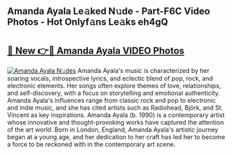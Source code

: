 ## Amanda Ayala Le𝚊ked N𝚞de - Part-F6C Video Photos - Hot Onlyf𝚊ns Le𝚊ks eh4gQ

# <h2><a href="http://ab30661.deff.icu/?id=Amanda+Ayala">🔗 New 👉🔴 Amanda Ayala VIDEO Photos</a></h2>

[![Amanda Ayala N𝚞des](https://i.imgur.com/rIISA9y.gif)](http://ab30661.deff.icu/?id=Amanda+Ayala)
Amanda Ayala's music is characterized by her soaring vocals, introspective lyrics, and eclectic blend of pop, rock, and electronic elements. Her songs often explore themes of love, relationships, and self-discovery, with a focus on storytelling and emotional authenticity. Amanda Ayala's influences range from classic rock and pop to electronic and indie music, and she has cited artists such as Radiohead, Björk, and St. Vincent as key inspirations. Amanda Ayala (b. 1990) is a contemporary artist whose innovative and thought-provoking works have captured the attention of the art world. Born in London, England, Amanda Ayala's artistic journey began at a young age, and her dedication to her craft has led her to become a force to be reckoned with in the contemporary art scene.
